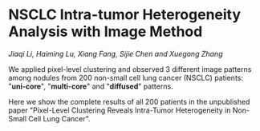 # NSCLC Intra-tumor Heterogeneity Analysis with Image Method
*Jiaqi Li, Haiming Lu, Xiang Fang, Sijie Chen and Xuegong Zhang*

We applied pixel-level clustering and observed 3 different image patterns among nodules from 200 non-small cell lung cancer (NSCLC) patients: "**uni-core**", "**multi-core**" and "**diffused**" patterns.

Here we show the complete results of all 200 patients in the unpublished paper "Pixel-Level Clustering Reveals Intra-Tumor Heterogeneity in Non-Small Cell Lung Cancer".

